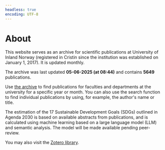 ```yaml
---
headless: true
encoding: UTF-8
---
```






# About

This website serves as an archive for scientific publications at 
University of Inland Norway (registered in Cristin since the institution was 
established on January 1, 2017). 
It is updated monthly.

The archive was last updated **05-06-2025 (at 08:44)** and contains **5649** publications.

Use [the archive](#archive) to find publications for faculties and departments 
at the university for a specific year or month. You can also use the search 
function to find individual publications by using, for example, the author's 
name or title.

The estimation of the 17 Sustainable Development Goals (SDGs) outlined in 
Agenda 2030 is based on available abstracts from publications, and is calculated
using machine learning based on a large language model (LLM) and semantic analysis. 
The model will be made available pending peer-review.

You may also visit the 
[Zotero library](https://www.zotero.org/groups/5881554/inn_archive/library).
